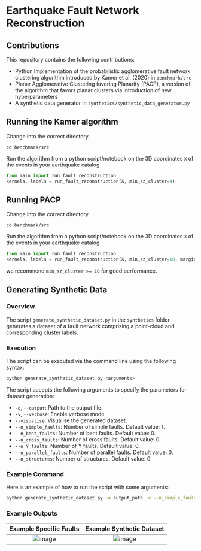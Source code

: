# Earthquake Fault Network Reconstruction


## Contributions

This repository contains the following contributions:
* Python Implementation of the probabilistic agglomerative fault network clustering algorithm introduced by Kamer et al. (2020) in ```benchmark/src```
* Planar Agglomerative Clustering favoring Planarity (PACP), a version of the algorithm that favors planar clusters via introduction of new hyperparameters
* A synthetic data generator in ```synthetics/synthetic_data_generator.py```


## Running the Kamer algorithm
Change into the correct directory
```
cd benchmark/src
```

Run the algorithm from a python script/notebook on the 3D coordinates ```X``` of the events in your earthquake catalog
```python
from main import run_fault_reconstruction
kernels, labels = run_fault_reconstruction(X, min_sz_cluster=4)
```


## Running PACP
Change into the correct directory
```
cd benchmark/src
```

Run the algorithm from a python script/notebook on the 3D coordinates ```X``` of the events in your earthquake catalog
```python
from main import run_fault_reconstruction
kernels, labels = run_fault_reconstruction(X, min_sz_cluster=10, margin_scale=20, refit_kernels=True)
```
we recommend ```min_sz_cluster >= 10``` for good performance.


## Generating Synthetic Data


### Overview
The script `generate_synthetic_dataset.py` in the `synthetics` folder generates a dataset of a fault network comprising a point-cloud and corresponding cluster labels. 


### Execution
The script can be executed via the command line using the following syntax:

```sh
python generate_synthetic_dataset.py <arguments>
```

The script accepts the following arguments to specify the parameters for dataset generation:

- `-o`, `--output`: Path to the output file.
- `-v`, `--verbose`: Enable verbose mode.
- `--visualise`: Visualise the generated dataset.
- `--n_simple_faults`: Number of simple faults. Default value: 1.
- `--n_bent_faults`: Number of bent faults. Default value: 0.
- `--n_cross_faults`: Number of cross faults. Default value: 0.
- `--n_Y_faults`: Number of Y faults. Default value: 0.
- `--n_parallel_faults`: Number of parallel faults. Default value: 0.
- `--n_structures`: Number of structures. Default value: 0



### Example Command
Here is an example of how to run the script with some arguments:

```sh
python generate_synthetic_dataset.py -o output_path -v --n_simple_faults 3 --n_parallel_faults 3 --visualise
```


### Example Outputs

Example Specific Faults    |  Example Synthetic Dataset
:-------------------------:|:-------------------------:
![image](https://github.com/samhouliston/DSL_Quake_Fault_Reconstruction/assets/93288237/1adcd712-5bd8-46b2-b9be-fa631753af3e)  |  ![image](https://github.com/samhouliston/DSL_Quake_Fault_Reconstruction/assets/93288237/0707998d-b03a-47f9-af3d-f282f6d96f7c)


